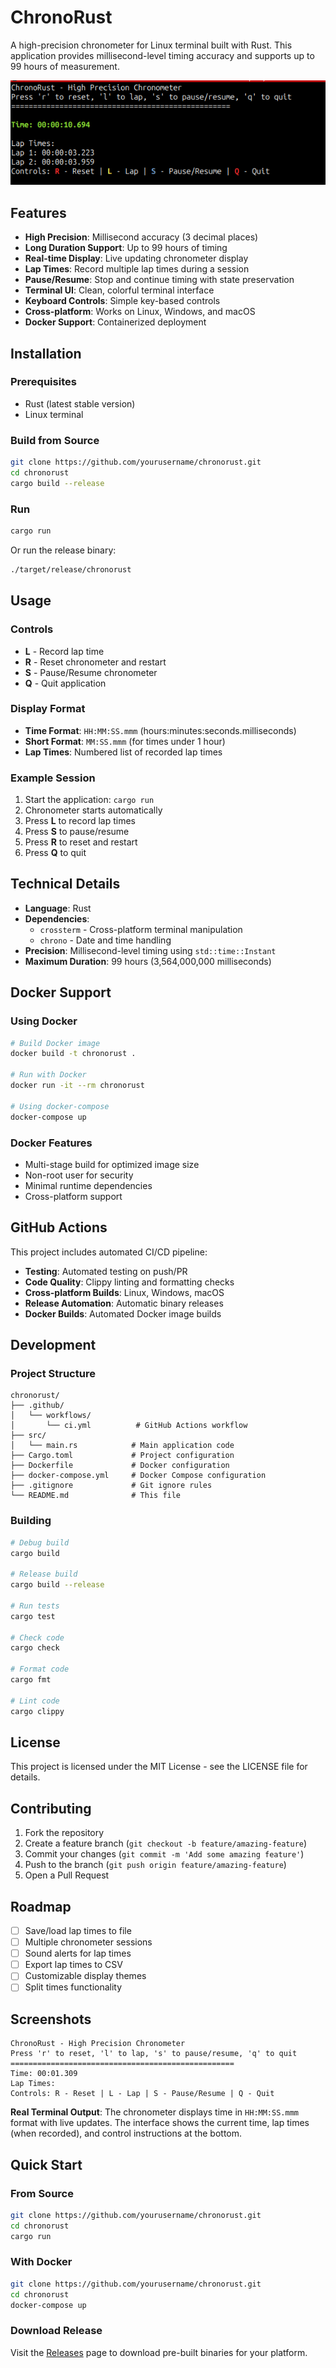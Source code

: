 # ChronoRust

A high-precision chronometer for Linux terminal built with Rust. This application provides millisecond-level timing accuracy and supports up to 99 hours of measurement.

![ChronoRust Terminal Interface](screenshots/chronorust.png)

## Features

- **High Precision**: Millisecond accuracy (3 decimal places)
- **Long Duration Support**: Up to 99 hours of timing
- **Real-time Display**: Live updating chronometer display
- **Lap Times**: Record multiple lap times during a session
- **Pause/Resume**: Stop and continue timing with state preservation
- **Terminal UI**: Clean, colorful terminal interface
- **Keyboard Controls**: Simple key-based controls
- **Cross-platform**: Works on Linux, Windows, and macOS
- **Docker Support**: Containerized deployment

## Installation

### Prerequisites

- Rust (latest stable version)
- Linux terminal

### Build from Source

```bash
git clone https://github.com/yourusername/chronorust.git
cd chronorust
cargo build --release
```

### Run

```bash
cargo run
```

Or run the release binary:

```bash
./target/release/chronorust
```

## Usage

### Controls

- **L** - Record lap time
- **R** - Reset chronometer and restart
- **S** - Pause/Resume chronometer
- **Q** - Quit application

### Display Format

- **Time Format**: `HH:MM:SS.mmm` (hours:minutes:seconds.milliseconds)
- **Short Format**: `MM:SS.mmm` (for times under 1 hour)
- **Lap Times**: Numbered list of recorded lap times

### Example Session

1. Start the application: `cargo run`
2. Chronometer starts automatically
3. Press **L** to record lap times
4. Press **S** to pause/resume
5. Press **R** to reset and restart
6. Press **Q** to quit

## Technical Details

- **Language**: Rust
- **Dependencies**: 
  - `crossterm` - Cross-platform terminal manipulation
  - `chrono` - Date and time handling
- **Precision**: Millisecond-level timing using `std::time::Instant`
- **Maximum Duration**: 99 hours (3,564,000,000 milliseconds)

## Docker Support

### Using Docker

```bash
# Build Docker image
docker build -t chronorust .

# Run with Docker
docker run -it --rm chronorust

# Using docker-compose
docker-compose up
```

### Docker Features

- Multi-stage build for optimized image size
- Non-root user for security
- Minimal runtime dependencies
- Cross-platform support

## GitHub Actions

This project includes automated CI/CD pipeline:

- **Testing**: Automated testing on push/PR
- **Code Quality**: Clippy linting and formatting checks
- **Cross-platform Builds**: Linux, Windows, macOS
- **Release Automation**: Automatic binary releases
- **Docker Builds**: Automated Docker image builds

## Development

### Project Structure

```
chronorust/
├── .github/
│   └── workflows/
│       └── ci.yml          # GitHub Actions workflow
├── src/
│   └── main.rs            # Main application code
├── Cargo.toml             # Project configuration
├── Dockerfile             # Docker configuration
├── docker-compose.yml     # Docker Compose configuration
├── .gitignore             # Git ignore rules
└── README.md              # This file
```

### Building

```bash
# Debug build
cargo build

# Release build
cargo build --release

# Run tests
cargo test

# Check code
cargo check

# Format code
cargo fmt

# Lint code
cargo clippy
```

## License

This project is licensed under the MIT License - see the LICENSE file for details.

## Contributing

1. Fork the repository
2. Create a feature branch (`git checkout -b feature/amazing-feature`)
3. Commit your changes (`git commit -m 'Add some amazing feature'`)
4. Push to the branch (`git push origin feature/amazing-feature`)
5. Open a Pull Request

## Roadmap

- [ ] Save/load lap times to file
- [ ] Multiple chronometer sessions
- [ ] Sound alerts for lap times
- [ ] Export lap times to CSV
- [ ] Customizable display themes
- [ ] Split times functionality

## Screenshots

```
ChronoRust - High Precision Chronometer
Press 'r' to reset, 'l' to lap, 's' to pause/resume, 'q' to quit
==================================================
Time: 00:01.309
Lap Times:
Controls: R - Reset | L - Lap | S - Pause/Resume | Q - Quit
```

**Real Terminal Output**: The chronometer displays time in `HH:MM:SS.mmm` format with live updates. The interface shows the current time, lap times (when recorded), and control instructions at the bottom.

## Quick Start

### From Source
```bash
git clone https://github.com/yourusername/chronorust.git
cd chronorust
cargo run
```

### With Docker
```bash
git clone https://github.com/yourusername/chronorust.git
cd chronorust
docker-compose up
```

### Download Release
Visit the [Releases](https://github.com/yourusername/chronorust/releases) page to download pre-built binaries for your platform.
